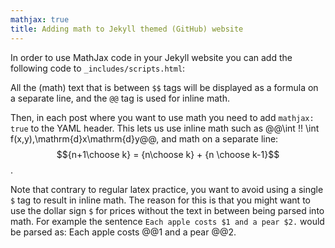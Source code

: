 ```yaml
---
mathjax: true
title: Adding math to Jekyll themed (GitHub) website
---
```

In order to use MathJax code in your Jekyll website you can add the following code to `_includes/scripts.html`:
<script src="https://gist.github.com/ArnoutDevos/51796733969a3412bfdcb8d079b71bfd.js"></script>

All the (math) text that is between `$$` tags will be displayed as a formula on a separate line, and the `@@` tag is used for inline math.

Then, in each post where you want to use math you need to add `mathjax: true` to the YAML header. This lets us use inline math such as @@\int \!\! \int f(x,y)\,\mathrm{d}x\mathrm{d}y@@, and math on a separate line: $${n+1\choose k} = {n\choose k} + {n \choose k-1}$$.

Note that contrary to regular latex practice, you want to avoid using a single `$` tag to result in inline math. The reason for this is that you might want to use the dollar sign `$` for prices without the text in between being parsed into math. For example the sentence `Each apple costs $1 and a pear $2.` would be parsed as: Each apple costs @@1 and a pear @@2.